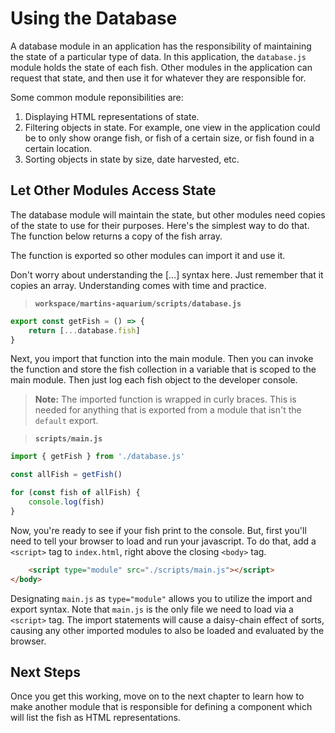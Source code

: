 # Using the Database

A database module in an application has the responsibility of maintaining the state of a particular type of data. In this application, the `database.js` module holds the state of each fish. Other modules in the application can request that state, and then use it for whatever they are responsible for.

Some common module reponsibilities are:

1. Displaying HTML representations of state.
1. Filtering objects in state. For example, one view in the application could be to only show orange fish, or fish of a certain size, or fish found in a certain location.
1. Sorting objects in state by size, date harvested, etc.

## Let Other Modules Access State

The database module will maintain the state, but other modules need copies of the state to use for their purposes. Here's the simplest way to do that. The function below returns a copy of the fish array.

The function is exported so other modules can import it and use it.

Don't worry about understanding the [...] syntax here.
Just remember that it copies an array. Understanding comes with time and practice.

> **`workspace/martins-aquarium/scripts/database.js`**

```js
export const getFish = () => {
    return [...database.fish]
}
```

Next, you import that function into the main module. Then you can invoke the function and store the fish collection in a variable that is scoped to the main module. Then just log each fish object to the developer console.

> **Note:** The imported function is wrapped in curly braces. This is needed for anything that is exported from a module that isn't the `default` export.

> **`scripts/main.js`**

```js
import { getFish } from './database.js'

const allFish = getFish()

for (const fish of allFish) {
    console.log(fish)
}
```
Now, you're ready to see if your fish print to the console. But, first you'll need to tell your browser to load and run your javascript. To do that, add a `<script>` tag to `index.html`, right above the closing `<body>` tag.

```html
    <script type="module" src="./scripts/main.js"></script>
</body>
```

Designating `main.js` as `type="module"` allows you to utilize the import and export syntax. Note that `main.js` is the only file we need to load via a `<script>` tag. The import statements will cause a daisy-chain effect of sorts, causing any other imported modules to also be loaded and evaluated by the browser.

## Next Steps

Once you get this working, move on to the next chapter to learn how to make another module that is responsible for defining a component which will list the fish as HTML representations.
